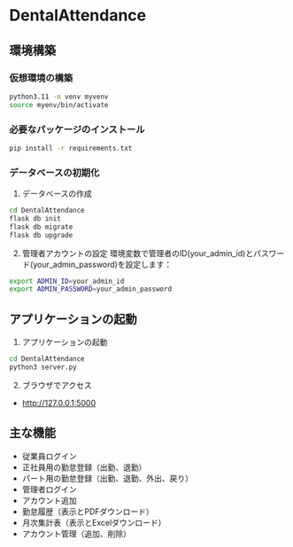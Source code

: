 # DentalAttendance

## 環境構築

### 仮想環境の構築

```bash
python3.11 -m venv myvenv
source myenv/bin/activate
```

### 必要なパッケージのインストール

```bash
pip install -r requirements.txt
```

### データベースの初期化

1. データベースの作成
```bash
cd DentalAttendance
flask db init
flask db migrate
flask db upgrade
```

2. 管理者アカウントの設定
環境変数で管理者のID(your_admin_id)とパスワード(your_admin_password)を設定します：
```bash
export ADMIN_ID=your_admin_id
export ADMIN_PASSWORD=your_admin_password
```

## アプリケーションの起動

1. アプリケーションの起動
```bash
cd DentalAttendance
python3 server.py
```

2. ブラウザでアクセス
- http://127.0.0.1:5000

## 主な機能

- 従業員ログイン
- 正社員用の勤怠登録（出勤、退勤）
- パート用の勤怠登録（出勤、退勤、外出、戻り）
- 管理者ログイン
- アカウント追加
- 勤怠履歴（表示とPDFダウンロード）
- 月次集計表（表示とExcelダウンロード）
- アカウント管理（追加、削除）
